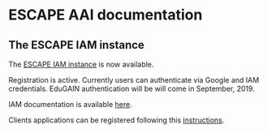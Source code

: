 # ESCAPE AAI documentation

## The ESCAPE IAM instance

The [ESCAPE IAM instance][escape-iam] is now available.

Registration is active. Currently users can authenticate via Google and IAM
credentials. EduGAIN authentication will be will come in September, 2019.

IAM documentation is available [here][iam-docs].

Clients applications can be registered following this
[instructions][client-registration].

[escape-iam]: https://iam-escape.cloud.cnaf.infn.it
[iam-docs]: https://indigo-iam.github.io/docs
[client-registration]: https://indigo-iam.github.io/docs/v/current/user-guide/client-registration.html

